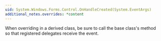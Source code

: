 ```yaml
---
uid: System.Windows.Forms.Control.OnHandleCreated(System.EventArgs)
additional_notes.overrides: *content
---
```


<p>When overriding <xref href="System.Windows.Forms.Control.OnHandleCreated(System.EventArgs)"></xref> in a derived class, be sure to call the base class's <xref href="System.Windows.Forms.Control.OnHandleCreated(System.EventArgs)"></xref> method so that registered delegates receive the event.</p>


